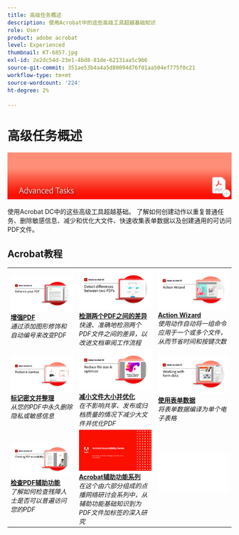 ```yaml
---
title: 高级任务概述
description: 使用Acrobat中的这些高级工具超越基础知识
role: User
product: adobe acrobat
level: Experienced
thumbnail: KT-6857.jpg
exl-id: 2e2dc54d-23e1-4bd8-81de-62131aa5c966
source-git-commit: 351ae53b4a4a5d80094d76f01aa504ef775f0c21
workflow-type: tm+mt
source-wordcount: '224'
ht-degree: 2%

---
```


# 高级任务概述

![Acrobat快速入门图像](../assets/Hero-AdvancedTasks.png)

使用Acrobat DC中的这些高级工具超越基础。 了解如何创建动作以重复普通任务、删除敏感信息、减少和优化大文件、快速收集表单数据以及创建通用的可访问PDF文件。

## Acrobat教程

<table style="table-layout:fixed">
<tr>
  <td>
    <a href="enhance.md">
      <img alt="增强PDF" src="../assets/Enhance_1280.png" />
    </a>
    <div>
    <a href="enhance.md"><strong>增强PDF</strong></a>
    </div>
    <em>通过添加图形修饰和自动编号来改变PDF</em>
    <br>
  </td>
  <td>
    <a href="compare.md">
      <img alt="检测两个PDF之间的差异" src="../assets/Compare_1280.png" />
    </a>
    <div>
    <a href="compare.md"><strong>检测两个PDF之间的差异</strong></a>
    </div>
    <em>快速、准确地检测两个PDF文件之间的差异，以改进文档审阅工作流程</em>
    <br>
  </td>
  <td>
    <a href="action.md">
      <img alt="Action Wizard" src="../assets/Action.jpg" />
    </a>
    <div>
    <a href="action.md"><strong>Action Wizard</strong></a>
    </div>
    <em>使用动作自动将一组命令应用于一个或多个文件，从而节省时间和按键次数</em>
    <br>
  </td>  
</tr>
<tr>
  <td>
    <a href="redact.md">
      <img alt="标记密文并整理" src="../assets/Redact.jpg" />
    </a>
    <div>
    <a href="redact.md"><strong>标记密文并整理</strong></a>
    </div>
    <em>从您的PDF中永久删除隐私或敏感信息</em>
    <br>
  </td>
  <td>
    <a href="reduce.md">
      <img alt="减小文件大小并优化" src="../assets/Reduce.jpg" />
    </a>
    <div>
    <a href="reduce.md"><strong>减小文件大小并优化</strong></a>
    </div>
    <em>在不影响共享、发布或归档质量的情况下减少大文件并优化PDF</em>
    <br>
  </td>
  <td>
    <a href="formdata.md">
      <img alt="Action Wizard" src="../assets/FormData.jpg" />
    </a>
    <div>
    <a href="formdata.md"><strong>使用表单数据</strong></a>
    </div>
    <em>将表单数据编译为单个电子表格</em>
    <br>
  </td>
</tr>
<tr>
  <td>
    <a href="accessibility.md">
      <img alt="检查PDF辅助功能" src="../assets/Checkingaccessible_1280.jpg" />
    </a>
    <div>
    <a href="accessibility.md"><strong>检查PDF辅助功能</strong></a>
    </div>
    <em>了解如何检查残障人士是否可以普遍访问您的PDF</em>
    <br>
  </td>
  <td>
    <a href="accessibility-series.md">
      <img alt="准备具有辅助工具的PDF文件" src="../assets/Accessibilityseries_1280.png" />
    </a>
    <div>
    <a href="accessibility-series.md"><strong>Acrobat辅助功能系列</strong></a>
    </div>
    <em>在这个由六部分组成的点播网络研讨会系列中，从辅助功能基础知识到为PDF文件加标签的深入研究</em>
    <br>
  </td>
  <td>
   <img alt="间隔符" src="../assets/Whitespacer.png" />
    <div>
    <br>
  </td>
</tr>
</table>
